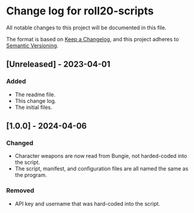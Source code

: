 # Change log for roll20-scripts

All notable changes to this project will be documented in this file.

The format is based on [Keep a Changelog](https://keepachangelog.com/en/1.0.0/), and this project adheres to [Semantic Versioning](https://semver.org/spec/v2.0.0.html).

## [Unreleased] - 2023-04-01
### Added
- The readme file.
- This change log.
- The initial files.

## [1.0.0] - 2024-04-06
### Changed
- Character weapons are now read from Bungie, not harded-coded into the script.
- The script, manifest, and configuration files are all named the same as the program.

### Removed
- API key and username that was hard-coded into the script.
